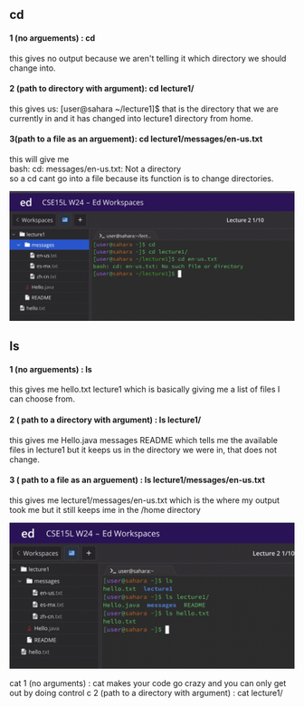 ## cd
#### 1 (no arguements) : cd
this gives no output because we aren't telling it which directory we should change into.
#### 2 (path to directory with argument): cd lecture1/
   this gives us: [user@sahara ~/lecture1]$ that is the directory that we are currently in and it has changed into lecture1 directory from home.
#### 3(path to a file as an arguement): cd lecture1/messages/en-us.txt
this will give me    
bash: cd: messages/en-us.txt: Not a directory\
so a cd cant go into a file because its function is to change directories.

![image](cd.png)

## ls
#### 1 (no arguements) : ls 
this gives me   hello.txt  lecture1  which is basically giving me a list of files I can choose from.
#### 2 ( path to a directory with argument) : ls lecture1/
this gives me Hello.java  messages  README    which tells me the available files in lecture1 but it keeps us in the directory we were in, that does not change.
#### 3 ( path to a file as an arguement) : ls lecture1/messages/en-us.txt 
this gives me lecture1/messages/en-us.txt which is the where my output took me but it still keeps ime in the /home directory

![image](ls.png)

cat
1 (no arguments) : cat
makes your code go crazy and you can only get out by doing control c
2 (path to a directory with argument) : cat lecture1/
